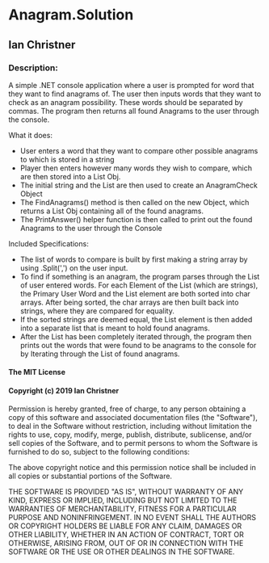 # Anagram.Solution
## Ian Christner


### Description:
A simple .NET console application where a user is prompted for word that they want to find anagrams of. The user then inputs words that they want to check as an anagram possibility. These words should be separated by commas. The program then returns all found Anagrams to the user through the console.


What it does:
* User enters a word that they want to compare other possible anagrams to which is stored in a string
* Player then enters however many words they wish to compare, which are then stored into a List Obj.
* The initial string and the List are then used to create an AnagramCheck Object
* The FindAnagrams() method is then called on the new Object, which returns a List Obj containing all of the found anagrams.
* The PrintAnswer() helper function is then called to print out the found Anagrams to the user through the Console

Included Specifications:
* The list of words to compare is built by first making a string array by using .Split(',') on the user input.
* To find if something is an anagram, the program parses through the List of user entered words. For each Element of the List (which are strings), the Primary User Word and the List element are both sorted into char arrays. After being sorted, the char arrays are then built back into strings, where they are compared for equality.
* If the sorted strings are deemed equal, the List element is then added into a separate list that is meant to hold found anagrams.
* After the List has been completely iterated through, the program then prints out the words that were found to be anagrams to the console for by Iterating through the List of found anagrams.

#### The MIT License

#### Copyright (c) 2019 Ian Christner

Permission is hereby granted, free of charge,
to any person obtaining a copy of this software and
associated documentation files (the "Software"), to
deal in the Software without restriction, including
without limitation the rights to use, copy, modify,
merge, publish, distribute, sublicense, and/or sell
copies of the Software, and to permit persons to whom
the Software is furnished to do so,
subject to the following conditions:

The above copyright notice and this permission notice
shall be included in all copies or substantial portions of the Software.

THE SOFTWARE IS PROVIDED "AS IS", WITHOUT WARRANTY OF ANY KIND,
EXPRESS OR IMPLIED, INCLUDING BUT NOT LIMITED TO THE WARRANTIES
OF MERCHANTABILITY, FITNESS FOR A PARTICULAR PURPOSE AND NONINFRINGEMENT.
IN NO EVENT SHALL THE AUTHORS OR COPYRIGHT HOLDERS BE LIABLE FOR
ANY CLAIM, DAMAGES OR OTHER LIABILITY, WHETHER IN AN ACTION OF CONTRACT,
TORT OR OTHERWISE, ARISING FROM, OUT OF OR IN CONNECTION WITH THE
SOFTWARE OR THE USE OR OTHER DEALINGS IN THE SOFTWARE.
